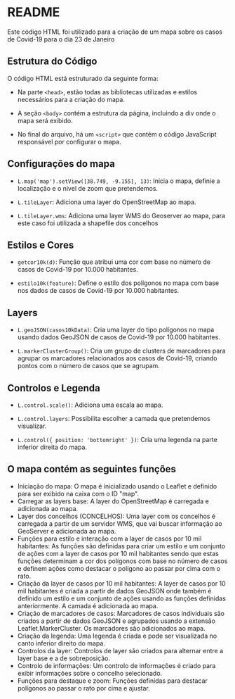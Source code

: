 # README

Este código HTML foi utilizado para a criação de um mapa sobre os casos de Covid-19 para o dia 23 de Janeiro

## Estrutura do Código

O código HTML está estruturado da seguinte forma:

- Na parte `<head>`, estão todas  as bibliotecas utilizadas e estilos necessários para a criação do mapa.

- A seção `<body>` contém a estrutura da página, incluindo a div onde o mapa será exibido.

- No final do arquivo, há um `<script>` que contém o código JavaScript responsável por configurar o mapa.

## Configurações do mapa

- `L.map('map').setView([38.749, -9.155], 13)`: Inicia o mapa, definie a localização e o nível de zoom que pretendemos.

- `L.tileLayer`: Adiciona uma layer  do OpenStreetMap ao mapa.

- `L.tileLayer.wms`: Adiciona uma layer WMS do Geoserver ao mapa, para este caso foi utilizada a shapefile dos concelhos

## Estilos e Cores

- `getcor10k(d)`: Função que atribui uma cor com base no número de casos de Covid-19 por 10.000 habitantes.

- `estilo10k(feature)`: Define o estilo dos polígonos no mapa com base nos dados de casos de Covid-19 por 10.000 habitantes.

## Layers

- `L.geoJSON(casos10kData)`: Cria uma layer do tipo polígonos no mapa usando dados GeoJSON de casos de Covid-19 por 10.000 habitantes.

- `L.markerClusterGroup()`: Cria um grupo de clusters de marcadores para agrupar os marcadores relacionados aos casos de Covid-19, criando pontos com o número de casos que se agrupam.

## Controlos e Legenda

- `L.control.scale()`: Adiciona uma escala ao mapa.

- `L.control.layers`: Possibilita escolher a camada que pretendemos visualizar.

- `L.control({ position: 'bottomright' })`: Cria uma legenda na parte inferior direita do mapa.


## O mapa contém as seguintes funções
- Iniciação do mapa: O mapa é inicializado usando o Leaflet e definido para ser exibido na caixa com o ID "map".
- Carregar as layers base: A layer do OpenStreetMap é carregada e adicionada ao mapa.
- Layer dos concelhos (CONCELHOS): Uma layer com os concelhos é carregada a partir de um servidor WMS, que vai buscar informação ao GeoServer e adicionada ao mapa.
- Funções para estilo e interação com a layer de casos por 10 mil habitantes: As funções são definidas para criar um estilo e um conjunto de ações com a layer de casos por 10 mil habitantes sendo que estas funções determinam a cor dos polígonos com base no número de casos e definem ações como destacar o polígono ao passar por cima com o rato.
- Criação da layer de casos por 10 mil habitantes: A layer de casos por 10 mil habitantes é criada a partir de dados GeoJSON onde também é definido um estilo e um conjunto de ações usando as funções definidas anteriormente. A camada é adicionada ao mapa.
- Criação de marcadores de casos: Marcadores de casos individuais são criados a partir de dados GeoJSON e agrupados usando a extensão Leaflet.MarkerCluster. Os marcadores são adicionados ao mapa.
- Criação da legenda: Uma legenda é criada e pode ser visualizada no canto inferior direito do mapa.
- Controlos da layer: Controlos de layer são criados para alternar entre a layer base e a de sobreposição.
- Controlo de informações: Um controlo de informações é criado para exibir informações sobre o concelho selecionado.
- Funções para destaque e zoom: Funções definidas para destacar polígonos ao passar o rato por cima e ajustar.


